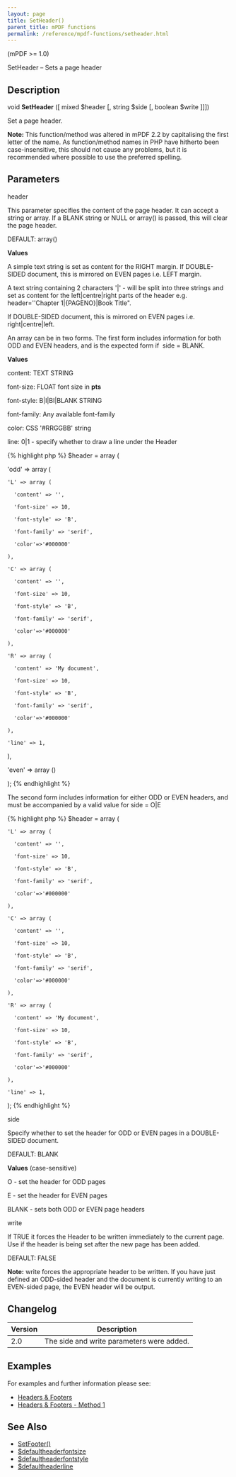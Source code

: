 ```yaml
---
layout: page
title: SetHeader()
parent_title: mPDF functions
permalink: /reference/mpdf-functions/setheader.html
---
```


<div id="bpmbook" class="bpmbook" style="direction:ltr;">
<div class="topic_user_field">
<div id="U0">
<p>(mPDF &gt;= 1.0)</p>
<p>SetHeader – Sets a page header</p>
<h2>Description</h2>

<div class="alert alert-info" role="alert">void <b>SetHeader</b> ([ mixed <span class="parameter">$header</span> [, string <span class="parameter">$side</span> [, boolean <span class="parameter">$write</span> ]]])</div>
<p>Set a page header.</p>

<div class="alert alert-info" role="alert"><b>Note: </b>This function/method was altered in mPDF 2.2 by capitalising the first letter of the name. As function/method names in PHP have hitherto been case-insensitive, this should not cause any problems, but it is recommended where possible to use the preferred spelling.</div>
<h2>Parameters</h2>
<p class="manual_param_dt"><span class="parameter">header</span></p>
<p class="manual_param_dd">This parameter specifies the content of the page header. It can accept a string or array. If a <span class="smallblock">BLANK</span> string or <span class="smallblock">NULL</span> or array() is passed, this will clear the page header.

<span class="smallblock">DEFAULT</span>: array()</p>
<p class="manual_param_dd"><b>Values</b>

A simple text string is set as content for the <span class="smallblock">RIGHT</span> margin. If <span class="smallblock">DOUBLE-SIDED</span> document, this is mirrored on <span class="smallblock">EVEN</span> pages i.e. <span class="smallblock">LEFT</span> margin.

A text string containing 2 characters '|' - will be split into three strings and set as content for the left|centre|right parts of the header e.g. <span class="parameter">header</span>=''Chapter 1|{PAGENO}|Book Title".

If <span class="smallblock">DOUBLE-SIDED</span> document, this is mirrored on <span class="smallblock">EVEN</span> pages i.e. right|centre|left.

An array can be in two forms. The first form includes information for both <span class="smallblock">ODD</span> and <span class="smallblock">EVEN</span> headers, and is the expected form if&nbsp; <span class="parameter">side</span> = <span class="smallblock">BLANK</span>. 

<b>Values</b>

<span class="parameter">content</span>: <span class="smallblock">TEXT STRING</span>

<span class="parameter">font-size</span>: <span class="smallblock">FLOAT</span> font size in <b>pts</b>

<span class="parameter">font-style</span>: B|I|BI|<span class="smallblock">BLANK STRING</span>

<span class="parameter">font-family</span>: Any available font-family

<span class="parameter">color</span>: CSS '#RRGGBB' string

<span class="parameter">line</span>: 0|1 - specify whether to draw a line under the Header</p>

{% highlight php %}
$header = array (

  'odd' => array (

    'L' => array (

      'content' => '',

      'font-size' => 10,

      'font-style' => 'B',

      'font-family' => 'serif',

      'color'=>'#000000'

    ),

    'C' => array (

      'content' => '',

      'font-size' => 10,

      'font-style' => 'B',

      'font-family' => 'serif',

      'color'=>'#000000'

    ),

    'R' => array (

      'content' => 'My document',

      'font-size' => 10,

      'font-style' => 'B',

      'font-family' => 'serif',

      'color'=>'#000000'

    ),

    'line' => 1,

  ),

  'even' => array ()

);
{% endhighlight %}

<p class="manual_param_dd">The second form includes information for either <span class="smallblock">ODD</span> or <span class="smallblock">EVEN</span> headers, and must be accompanied by a valid value for <span class="parameter">side</span> =&nbsp;O|E</p>

{% highlight php %}
$header = array (

    'L' => array (

      'content' => '',

      'font-size' => 10,

      'font-style' => 'B',

      'font-family' => 'serif',

      'color'=>'#000000'

    ),

    'C' => array (

      'content' => '',

      'font-size' => 10,

      'font-style' => 'B',

      'font-family' => 'serif',

      'color'=>'#000000'

    ),

    'R' => array (

      'content' => 'My document',

      'font-size' => 10,

      'font-style' => 'B',

      'font-family' => 'serif',

      'color'=>'#000000'

    ),

    'line' => 1,

);
{% endhighlight %}

<p class="manual_param_dt"><span class="parameter">side</span></p>
<p class="manual_param_dd">Specify whether to set the header for <span class="smallblock">ODD</span> or <span class="smallblock">EVEN</span> pages in a <span class="smallblock">DOUBLE-SIDED</span> document.

<span class="smallblock">DEFAULT</span>: <span class="smallblock">BLANK</span></p>
<p class="manual_param_dd"><b>Values</b> (case-sensitive)

O - set the header for <span class="smallblock">ODD</span> pages

E - set the header for <span class="smallblock">EVEN</span> pages

<span class="smallblock">BLANK</span> - sets both <span class="smallblock">ODD</span> or <span class="smallblock">EVEN</span> page headers</p>
<p class="manual_param_dt"><span class="parameter">write</span></p>
<p class="manual_param_dd">If <span class="smallblock">TRUE</span> it forces the Header to be written immediately to the current page. Use if the header is being set after the new page has been added.

<span class="smallblock">DEFAULT</span>: <span class="smallblock">FALSE</span></p>

<div class="alert alert-info" role="alert"><b>Note:</b> <span class="parameter">write</span> forces the appropriate header to be written. If you have just defined an <span class="smallblock">ODD</span>-sided header and the document is currently writing to an <span class="smallblock">EVEN</span>-sided page, the <span class="smallblock">EVEN</span> header will be output.</div>
<h2>Changelog</h2>
<table class="bpmTopic"> <thead>
<tr> <th>Version</th><th>Description</th> </tr>
</thead> <tbody>
<tr>
<td>2.0</td>
<td>The <span class="parameter">side</span> and <span class="parameter">write</span> parameters were added.</td>
</tr>
</tbody> </table>
<h2>Examples</h2>
<p>For examples and further information please see:</p>
<ul>
<li class="manual_boxlist"><a href="{{ "/headers-footers/headers-footers.html" | prepend: site.baseurl }}">Headers &amp; Footers</a></li>
<li class="manual_boxlist"><a href="{{ "/headers-footers/method-1.html" | prepend: site.baseurl }}">Headers &amp; Footers - Method 1</a></li>
</ul>
<h2>See Also</h2>
<ul>
<li class="manual_boxlist"><a href="{{ "/reference/mpdf-functions/setfooter.html" | prepend: site.baseurl }}">SetFooter()</a></li>
<li class="manual_boxlist"><a href="{{ "/reference/mpdf-variables/defaultheaderfontsize.html" | prepend: site.baseurl }}">$defaultheaderfontsize</a></li>
<li class="manual_boxlist"><a href="{{ "/reference/mpdf-variables/defaultheaderfontstyle.html" | prepend: site.baseurl }}">$defaultheaderfontstyle</a></li>
<li class="manual_boxlist"><a href="{{ "/reference/mpdf-variables/defaultheaderline.html" | prepend: site.baseurl }}">$defaultheaderline</a></li>
</ul>
<ul> </li>
</ul>
<p>&nbsp;</p>
</div>
</div>

